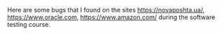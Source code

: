 Here are some bugs that I found on the sites https://novaposhta.ua/, https://www.oracle.com, https://www.amazon.com/ during the software testing course.

